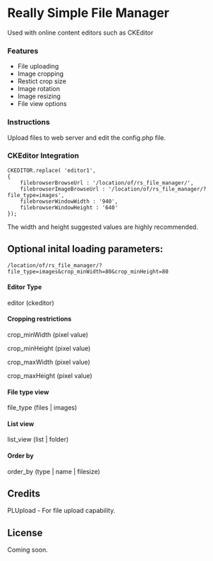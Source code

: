 # Really Simple File Manager

Used with online content editors such as CKEditor

### Features

- File uploading
- Image cropping
- Restict crop size
- Image rotation
- Image resizing
- File view options

### Instructions

Upload files to web server and edit the config.php file.

### CKEditor Integration

    CKEDITOR.replace( 'editor1',
    {
    	filebrowserBrowseUrl : '/location/of/rs_file_manager/',
    	filebrowserImageBrowseUrl : '/location/of/rs_file_manager/?file_type=images',
    	filebrowserWindowWidth : '940',
     	filebrowserWindowHeight : '640'
    });

The width and height suggested values are highly recommended.

## Optional inital loading parameters:

    /location/of/rs_file_manager/?file_type=images&crop_minWidth=80&crop_minHeight=80

#### Editor Type

editor (ckeditor)

#### Cropping restrictions

crop_minWidth (pixel value)

crop_minHeight (pixel value)

crop_maxWidth (pixel value)

crop_maxHeight (pixel value)

#### File type view

file_type (files | images)

#### List view

list_view (list | folder)

#### Order by

order_by (type | name | filesize)

Credits
----
PLUpload - For file upload capability.

License
----
Coming soon.